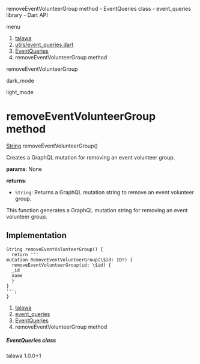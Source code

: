 




removeEventVolunteerGroup method - EventQueries class - event\_queries library - Dart API







menu

1. [talawa](../../index.html)
2. [utils/event\_queries.dart](../../file-___home_harshil_Desktop_open-source_palisadoes_talawa_lib_utils_event_queries/)
3. [EventQueries](../../file-___home_harshil_Desktop_open-source_palisadoes_talawa_lib_utils_event_queries/EventQueries-class.html)
4. removeEventVolunteerGroup method

removeEventVolunteerGroup


dark\_mode

light\_mode




# removeEventVolunteerGroup method


[String](https://api.flutter.dev/flutter/dart-core/String-class.html)
removeEventVolunteerGroup()

Creates a GraphQL mutation for removing an event volunteer group.

**params**:
None

**returns**:

* `String`: Returns a GraphQL mutation string to remove an event volunteer group.

This function generates a GraphQL mutation string for removing an event volunteer group.


## Implementation

```
String removeEventVolunteerGroup() {
  return '''
mutation RemoveEventVolunteerGroup(\$id: ID!) {
  removeEventVolunteerGroup(id: \$id) {
  _id
  name
  }
}
''';
}
```

 


1. [talawa](../../index.html)
2. [event\_queries](../../file-___home_harshil_Desktop_open-source_palisadoes_talawa_lib_utils_event_queries/)
3. [EventQueries](../../file-___home_harshil_Desktop_open-source_palisadoes_talawa_lib_utils_event_queries/EventQueries-class.html)
4. removeEventVolunteerGroup method

##### EventQueries class





talawa
1.0.0+1






